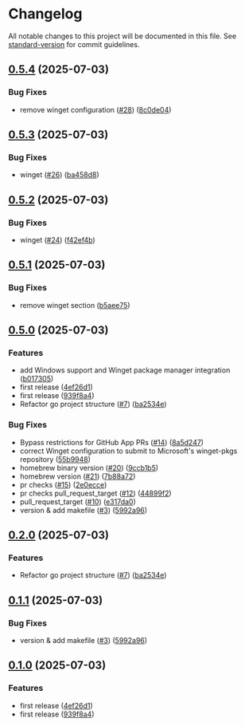 # Changelog

All notable changes to this project will be documented in this file. See [standard-version](https://github.com/conventional-changelog/standard-version) for commit guidelines.

## [0.5.4](https://github.com/codesenju/kubectl-nuke-go/compare/prerelease-v0.5.3...prerelease-v0.5.4) (2025-07-03)


### Bug Fixes

* remove winget configuration ([#28](https://github.com/codesenju/kubectl-nuke-go/issues/28)) ([8c0de04](https://github.com/codesenju/kubectl-nuke-go/commit/8c0de04e64ce624e2fe192787d6bf775e8e3fe55))

## [0.5.3](https://github.com/codesenju/kubectl-nuke-go/compare/prerelease-v0.5.2...prerelease-v0.5.3) (2025-07-03)


### Bug Fixes

* winget ([#26](https://github.com/codesenju/kubectl-nuke-go/issues/26)) ([ba458d8](https://github.com/codesenju/kubectl-nuke-go/commit/ba458d80859eff24bbe65c775a91da3d9419a91e))

## [0.5.2](https://github.com/codesenju/kubectl-nuke-go/compare/prerelease-v0.5.1...prerelease-v0.5.2) (2025-07-03)


### Bug Fixes

* winget ([#24](https://github.com/codesenju/kubectl-nuke-go/issues/24)) ([f42ef4b](https://github.com/codesenju/kubectl-nuke-go/commit/f42ef4b3353bcd86a8061ab3a7be48aca8e13a60))

## [0.5.1](https://github.com/codesenju/kubectl-nuke-go/compare/prerelease-v0.5.0...prerelease-v0.5.1) (2025-07-03)


### Bug Fixes

* remove winget section ([b5aee75](https://github.com/codesenju/kubectl-nuke-go/commit/b5aee7509b7cc8ae1b3ea59f6c1b7b26f748c224))

## [0.5.0](https://github.com/codesenju/kubectl-nuke-go/compare/prerelease-v0.4.1...prerelease-v0.5.0) (2025-07-03)


### Features

* add Windows support and Winget package manager integration ([b017305](https://github.com/codesenju/kubectl-nuke-go/commit/b017305d923dd393600430194ada9f1d95b8b429))
* first release ([4ef26d1](https://github.com/codesenju/kubectl-nuke-go/commit/4ef26d1659eae69a864ba687cc04110e5a98ffcf))
* first release ([939f8a4](https://github.com/codesenju/kubectl-nuke-go/commit/939f8a4b93a84e66400f99c7b2486c2c4290f55b))
* Refactor go project structure ([#7](https://github.com/codesenju/kubectl-nuke-go/issues/7)) ([ba2534e](https://github.com/codesenju/kubectl-nuke-go/commit/ba2534e40c67835b3d7056fc61dff68d9ef762bf))


### Bug Fixes

* Bypass restrictions for GitHub App PRs ([#14](https://github.com/codesenju/kubectl-nuke-go/issues/14)) ([8a5d247](https://github.com/codesenju/kubectl-nuke-go/commit/8a5d2478297347a66c75c123fb57656f51dbc54a))
* correct Winget configuration to submit to Microsoft's winget-pkgs repository ([55b9948](https://github.com/codesenju/kubectl-nuke-go/commit/55b9948c8aca4f3b7f58cf68e3064d058cbd8bb5))
* homebrew binary version ([#20](https://github.com/codesenju/kubectl-nuke-go/issues/20)) ([9ccb1b5](https://github.com/codesenju/kubectl-nuke-go/commit/9ccb1b53666555e4499adcb84c1dbe8d8ce6e4b0))
* homebrew version ([#21](https://github.com/codesenju/kubectl-nuke-go/issues/21)) ([7b88a72](https://github.com/codesenju/kubectl-nuke-go/commit/7b88a7283d394fc1e87b17f8d3dbda61b5edf389))
* pr checks ([#15](https://github.com/codesenju/kubectl-nuke-go/issues/15)) ([2e0ecce](https://github.com/codesenju/kubectl-nuke-go/commit/2e0ecce68a7903f6a2e7df925d35b863c8b434b6))
* pr checks pull_request_target ([#12](https://github.com/codesenju/kubectl-nuke-go/issues/12)) ([44899f2](https://github.com/codesenju/kubectl-nuke-go/commit/44899f2fd29c2019a13583fdd1e457b828706e4c))
* pull_request_target ([#10](https://github.com/codesenju/kubectl-nuke-go/issues/10)) ([e317da0](https://github.com/codesenju/kubectl-nuke-go/commit/e317da0701cd1def6ed4471692392eccbdff338e))
* version & add makefile ([#3](https://github.com/codesenju/kubectl-nuke-go/issues/3)) ([5992a96](https://github.com/codesenju/kubectl-nuke-go/commit/5992a96a70812fea54127b7b668680d3964e7d8b))

## [0.2.0](https://github.com/codesenju/kubectl-nuke-go/compare/prerelease-v0.1.1...prerelease-v0.2.0) (2025-07-03)


### Features

* Refactor go project structure ([#7](https://github.com/codesenju/kubectl-nuke-go/issues/7)) ([ba2534e](https://github.com/codesenju/kubectl-nuke-go/commit/ba2534e40c67835b3d7056fc61dff68d9ef762bf))

## [0.1.1](https://github.com/codesenju/kubectl-nuke-go/compare/prerelease-v0.1.0...prerelease-v0.1.1) (2025-07-03)


### Bug Fixes

* version & add makefile ([#3](https://github.com/codesenju/kubectl-nuke-go/issues/3)) ([5992a96](https://github.com/codesenju/kubectl-nuke-go/commit/5992a96a70812fea54127b7b668680d3964e7d8b))

## [0.1.0](https://github.com/codesenju/kubectl-nuke-go/compare/prerelease-v0.0.1...prerelease-v0.1.0) (2025-07-03)


### Features

* first release ([4ef26d1](https://github.com/codesenju/kubectl-nuke-go/commit/4ef26d1659eae69a864ba687cc04110e5a98ffcf))
* first release ([939f8a4](https://github.com/codesenju/kubectl-nuke-go/commit/939f8a4b93a84e66400f99c7b2486c2c4290f55b))
